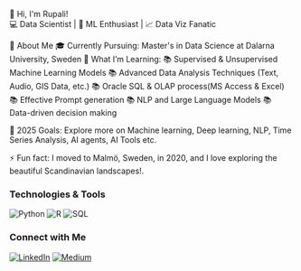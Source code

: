👋 Hi, I'm Rupali!  
💻 Data Scientist | 🚀 ML Enthusiast | 📈 Data Viz Fanatic

🌟 About Me
🎓 Currently Pursuing: Master's in Data Science at Dalarna University, Sweden
🌱 What I’m Learning:
📚 Supervised & Unsupervised Machine Learning Models
📚 Advanced Data Analysis Techniques (Text, Audio, GIS Data, etc.)
📚 Oracle SQL & OLAP process(MS Access & Excel)
📚 Effective Prompt generation
📚 NLP and Large Language Models
📚 Data-driven decision making

🥅 2025 Goals: Explore more on Machine learning, Deep learning, NLP, Time Series Analysis, AI agents, AI Tools etc.

⚡ Fun fact: I moved to Malmö, Sweden, in 2020, and I love exploring the beautiful Scandinavian landscapes!.

### Technologies & Tools
![Python](https://img.shields.io/badge/-Python-3776AB?logo=python&logoColor=white&style=flat)
![R](https://img.shields.io/badge/-R-276DC3?logo=r&logoColor=white&style=flat)
![SQL](https://img.shields.io/badge/-SQL-4479A1?logo=mysql&logoColor=white&style=flat)

### Connect with Me
[![LinkedIn](https://img.shields.io/badge/-LinkedIn-blue?style=flat&logo=Linkedin&logoColor=white)](https://www.linkedin.com/in/rupalimohapatra/)
[![Medium](https://img.shields.io/badge/-Medium-black?style=flat&logo=Medium&logoColor=white)](https://medium.com/@rupalimohapatra)

